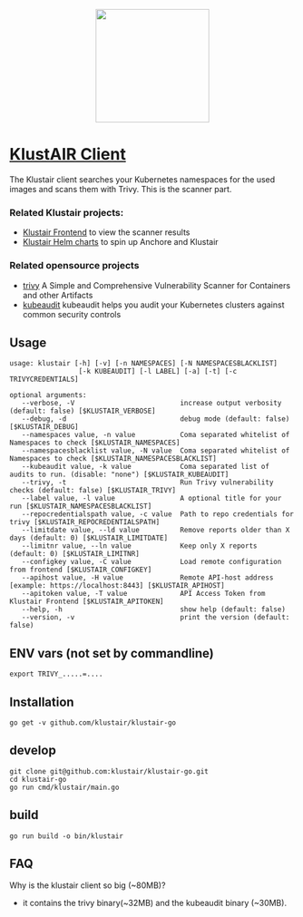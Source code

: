 <p align="center"><img src="https://raw.githubusercontent.com/mms-gianni/klustair-frontend/master/docs/img/klustair.png" width="200"></p>

# <a href='https://github.com/mms-gianni/klustair'>KlustAIR Client</a>
The Klustair client searches your Kubernetes namespaces for the used images and scans them with Trivy. This is the scanner part. 

### Related Klustair projects: 
- <a href="https://github.com/mms-gianni/klustair-frontend">Klustair Frontend</a> to view the scanner results
- <a href="https://github.com/mms-gianni/klustair-helm">Klustair Helm charts</a> to spin up Anchore and Klustair

### Related opensource projects
- <a href="https://github.com/aquasecurity/trivy">trivy</a> A Simple and Comprehensive Vulnerability Scanner for Containers and other Artifacts
- <a href="https://github.com/Shopify/kubeaudit">kubeaudit</a> kubeaudit helps you audit your Kubernetes clusters against common security controls

## Usage
```
usage: klustair [-h] [-v] [-n NAMESPACES] [-N NAMESPACESBLACKLIST]
                 [-k KUBEAUDIT] [-l LABEL] [-a] [-t] [-c TRIVYCREDENTIALS]

optional arguments:
   --verbose, -V                          increase output verbosity (default: false) [$KLUSTAIR_VERBOSE]
   --debug, -d                            debug mode (default: false) [$KLUSTAIR_DEBUG]
   --namespaces value, -n value           Coma separated whitelist of Namespaces to check [$KLUSTAIR_NAMESPACES]
   --namespacesblacklist value, -N value  Coma separated whitelist of Namespaces to check [$KLUSTAIR_NAMESPACESBLACKLIST]
   --kubeaudit value, -k value            Coma separated list of audits to run. (disable: "none") [$KLUSTAIR_KUBEAUDIT]
   --trivy, -t                            Run Trivy vulnerability checks (default: false) [$KLUSTAIR_TRIVY]
   --label value, -l value                A optional title for your run [$KLUSTAIR_NAMESPACESBLACKLIST]
   --repocredentialspath value, -c value  Path to repo credentials for trivy [$KLUSTAIR_REPOCREDENTIALSPATH]
   --limitdate value, --ld value          Remove reports older than X days (default: 0) [$KLUSTAIR_LIMITDATE]
   --limitnr value, --ln value            Keep only X reports (default: 0) [$KLUSTAIR_LIMITNR]
   --configkey value, -C value            Load remote configuration from frontend [$KLUSTAIR_CONFIGKEY]
   --apihost value, -H value              Remote API-host address [example: https://localhost:8443] [$KLUSTAIR_APIHOST]
   --apitoken value, -T value             API Access Token from Klustair Frontend [$KLUSTAIR_APITOKEN]
   --help, -h                             show help (default: false)
   --version, -v                          print the version (default: false)
```

## ENV vars (not set by commandline)
```
export TRIVY_.....=....
```

## Installation
```
go get -v github.com/klustair/klustair-go
```

## develop
```
git clone git@github.com:klustair/klustair-go.git
cd klustair-go
go run cmd/klustair/main.go
```

## build
```
go run build -o bin/klustair
```

## FAQ
Why is the klustair client so big (~80MB)? 
 - it contains the trivy binary(~32MB) and the kubeaudit binary (~30MB).

 
